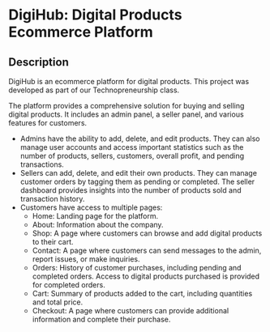 # DigiHub: Digital Products Ecommerce Platform

## Description

DigiHub is an ecommerce platform for digital products. This project was developed as part of our Technopreneurship class.

The platform provides a comprehensive solution for buying and selling digital products. It includes an admin panel, a seller panel, and various features for customers.

- Admins have the ability to add, delete, and edit products. They can also manage user accounts and access important statistics such as the number of products, sellers, customers, overall profit, and pending transactions.
- Sellers can add, delete, and edit their own products. They can manage customer orders by tagging them as pending or completed. The seller dashboard provides insights into the number of products sold and transaction history.
- Customers have access to multiple pages:
  - Home: Landing page for the platform.
  - About: Information about the company.
  - Shop: A page where customers can browse and add digital products to their cart.
  - Contact: A page where customers can send messages to the admin, report issues, or make inquiries.
  - Orders: History of customer purchases, including pending and completed orders. Access to digital products purchased is provided for completed orders.
  - Cart: Summary of products added to the cart, including quantities and total price.
  - Checkout: A page where customers can provide additional information and complete their purchase.
